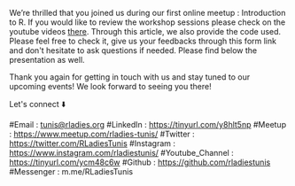 We’re thrilled that you joined us during our first online meetup : Introduction to R.
If you would like to review the workshop sessions please check on the youtube videos [there](https://www.meetup.com/fr-FR/rladies-tunis/?_locale=fr-FR).
Through this article, we also provide the code used.
Please feel free to check it, give us your feedbacks through this form link and don't hesitate to ask questions if needed. 
Please find below the presentation as well.

Thank you again for getting in touch with us and stay tuned to our upcoming events!
We look forward to seeing you there!

Let's connect ⬇️

#Email : tunis@rladies.org
#LinkedIn : https://tinyurl.com/y8hlt5np
#Meetup : https://www.meetup.com/rladies-tunis/
#Twitter : https://twitter.com/RLadiesTunis
#Instagram : https://www.instagram.com/rladiestunis/
#Youtube_Channel : https://tinyurl.com/ycm48c6w
#Github : https://github.com/rladiestunis
#Messenger : m.me/RLadiesTunis
